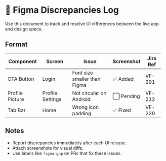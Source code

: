 # 🎨 Figma Discrepancies Log

Use this document to track and resolve UI differences between the live app and design specs.

## Format

| Component        | Screen           | Issue                       | Screenshot | Jira Ref |
|------------------|------------------|------------------------------|------------|----------|
| CTA Button       | Login            | Font size smaller than Figma | ✅ Added    | VF-201   |
| Profile Picture  | Profile Settings | Not circular on Android     | ⬜ Pending | VF-212   |
| Tab Bar          | Home             | Wrong icon padding          | ✅ Fixed    | VF-220   |

## Notes

- Report discrepancies immediately after each UI release.
- Attach screenshots for visual diffs.
- Use labels like `figma-gap` on PRs that fix these issues.
